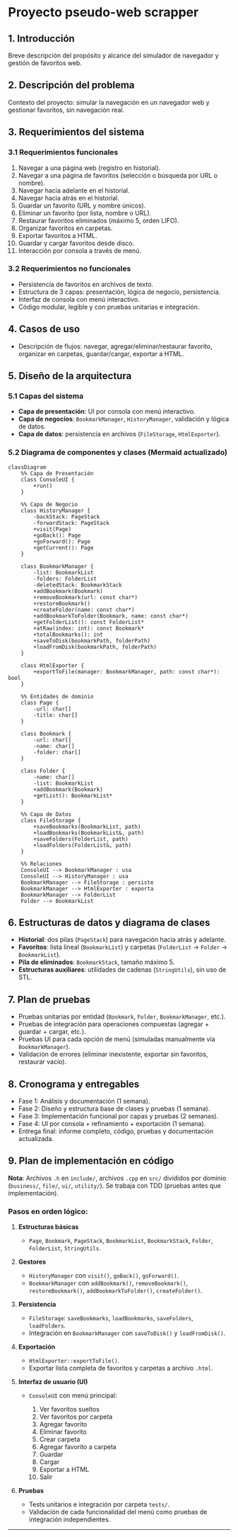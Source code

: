 # Proyecto pseudo-web scrapper

## 1. Introducción

Breve descripción del propósito y alcance del simulador de navegador y gestión de favoritos web.

## 2. Descripción del problema

Contexto del proyecto: simular la navegación en un navegador web y gestionar favoritos, sin navegación real.

## 3. Requerimientos del sistema

### 3.1 Requerimientos funcionales

1. Navegar a una página web (registro en historial).
2. Navegar a una página de favoritos (selección o búsqueda por URL o nombre).
3. Navegar hacia adelante en el historial.
4. Navegar hacia atrás en el historial.
5. Guardar un favorito (URL y nombre únicos).
6. Eliminar un favorito (por lista, nombre o URL).
7. Restaurar favoritos eliminados (máximo 5, orden LIFO).
8. Organizar favoritos en carpetas.
9. Exportar favoritos a HTML.
10. Guardar y cargar favoritos desde disco.
11. Interacción por consola a través de menú.

### 3.2 Requerimientos no funcionales

- Persistencia de favoritos en archivos de texto.
- Estructura de 3 capas: presentación, lógica de negocio, persistencia.
- Interfaz de consola con menú interactivo.
- Código modular, legible y con pruebas unitarias e integración.

## 4. Casos de uso

- Descripción de flujos: navegar, agregar/eliminar/restaurar favorito, organizar en carpetas, guardar/cargar, exportar a HTML.

## 5. Diseño de la arquitectura

### 5.1 Capas del sistema

- **Capa de presentación**: UI por consola con menú interactivo.
- **Capa de negocios**: `BookmarkManager`, `HistoryManager`, validación y lógica de datos.
- **Capa de datos**: persistencia en archivos (`FileStorage`, `HtmlExporter`).

### 5.2 Diagrama de componentes y clases (Mermaid actualizado)

```mermaid
classDiagram
    %% Capa de Presentación
    class ConsoleUI {
        +run()
    }

    %% Capa de Negocio
    class HistoryManager {
        -backStack: PageStack
        -forwardStack: PageStack
        +visit(Page)
        +goBack(): Page
        +goForward(): Page
        +getCurrent(): Page
    }

    class BookmarkManager {
        -list: BookmarkList
        -folders: FolderList
        -deletedStack: BookmarkStack
        +addBookmark(Bookmark)
        +removeBookmark(url: const char*)
        +restoreBookmark()
        +createFolder(name: const char*)
        +addBookmarkToFolder(Bookmark, name: const char*)
        +getFolderList(): const FolderList*
        +atRaw(index: int): const Bookmark*
        +totalBookmarks(): int
        +saveToDisk(bookmarkPath, folderPath)
        +loadFromDisk(bookmarkPath, folderPath)
    }

    class HtmlExporter {
        +exportToFile(manager: BookmarkManager, path: const char*): bool
    }

    %% Entidades de dominio
    class Page {
        -url: char[]
        -title: char[]
    }

    class Bookmark {
        -url: char[]
        -name: char[]
        -folder: char[]
    }

    class Folder {
        -name: char[]
        -list: BookmarkList
        +addBookmark(Bookmark)
        +getList(): BookmarkList*
    }

    %% Capa de Datos
    class FileStorage {
        +saveBookmarks(BookmarkList, path)
        +loadBookmarks(BookmarkList&, path)
        +saveFolders(FolderList, path)
        +loadFolders(FolderList&, path)
    }

    %% Relaciones
    ConsoleUI --> BookmarkManager : usa
    ConsoleUI --> HistoryManager : usa
    BookmarkManager --> FileStorage : persiste
    BookmarkManager --> HtmlExporter : exporta
    BookmarkManager --> FolderList
    Folder --> BookmarkList
```

## 6. Estructuras de datos y diagrama de clases

- **Historial**: dos pilas (`PageStack`) para navegación hacia atrás y adelante.
- **Favoritos**: lista lineal (`BookmarkList`) y carpetas (`FolderList` → `Folder` → `BookmarkList`).
- **Pila de eliminados**: `BookmarkStack`, tamaño máximo 5.
- **Estructuras auxiliares**: utilidades de cadenas (`StringUtils`), sin uso de STL.

## 7. Plan de pruebas

- Pruebas unitarias por entidad (`Bookmark`, `Folder`, `BookmarkManager`, etc.).
- Pruebas de integración para operaciones compuestas (agregar + guardar + cargar, etc.).
- Pruebas UI para cada opción de menú (simuladas manualmente vía `BookmarkManager`).
- Validación de errores (eliminar inexistente, exportar sin favoritos, restaurar vacío).

## 8. Cronograma y entregables

- Fase 1: Análisis y documentación (1 semana).
- Fase 2: Diseño y estructura base de clases y pruebas (1 semana).
- Fase 3: Implementación funcional por capas y pruebas (2 semanas).
- Fase 4: UI por consola + refinamiento + exportación (1 semana).
- Entrega final: informe completo, código, pruebas y documentación actualizada.

## 9. Plan de implementación en código

**Nota**: Archivos `.h` en `include/`, archivos `.cpp` en `src/` divididos por dominio (`business/`, `file/`, `ui/`, `utility/`). Se trabaja con TDD (pruebas antes que implementación).

### Pasos en orden lógico:

1. **Estructuras básicas**

   - `Page`, `Bookmark`, `PageStack`, `BookmarkList`, `BookmarkStack`, `Folder`, `FolderList`, `StringUtils`.

2. **Gestores**

   - `HistoryManager` con `visit()`, `goBack()`, `goForward()`.
   - `BookmarkManager` con `addBookmark()`, `removeBookmark()`, `restoreBookmark()`, `addBookmarkToFolder()`, `createFolder()`.

3. **Persistencia**

   - `FileStorage`: `saveBookmarks`, `loadBookmarks`, `saveFolders`, `loadFolders`.
   - Integración en `BookmarkManager` con `saveToDisk()` y `loadFromDisk()`.

4. **Exportación**

   - `HtmlExporter::exportToFile()`.
   - Exportar lista completa de favoritos y carpetas a archivo `.html`.

5. **Interfaz de usuario (UI)**

   - `ConsoleUI` con menú principal:

     1. Ver favoritos sueltos
     2. Ver favoritos por carpeta
     3. Agregar favorito
     4. Eliminar favorito
     5. Crear carpeta
     6. Agregar favorito a carpeta
     7. Guardar
     8. Cargar
     9. Exportar a HTML
     10. Salir

6. **Pruebas**

   - Tests unitarios e integración por carpeta `tests/`.
   - Validación de cada funcionalidad del menú como pruebas de integración independientes.

---
